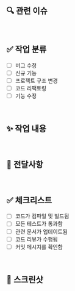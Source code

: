 ## 🔍 관련 이슈
<!--
- close #123
-->

<br>

## ✅ 작업 분류
- [ ] 버그 수정
- [ ] 신규 기능
- [ ] 프로젝트 구조 변경
- [ ] 코드 리팩토링
- [ ] 기능 수정

<br>

## ✨ 작업 내용
<!--
  ex) 
  1. 네 발 짐승 클래스에 `크앙` 함수 추가
  2. 고양이 클래스에서 `크앙` 함수에 `미야아옹.wav` 재생시킴
-->

<br>

## 👥 전달사항
<!--
1. User 도메인 구조를 변경하였습니다.
2. User 도메인 사용자 닉네임 필드를 username -> nickname으로 변경하였습니다.
-->

<br>

## ✅ 체크리스트
- [ ] 코드가 컴파일 및 빌드됨
- [ ] 모든 테스트가 통과함
- [ ] 관련 문서가 업데이트됨
- [ ] 코드 리뷰가 수행됨
- [ ] 커밋 메시지를 확인함

<br>

## 📸 스크린샷
<!--포스트맨 테스트 스크린 샷을 업로드해주세요.-->
